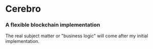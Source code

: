 # Cerebro

### A flexible blockchain implementation

The real subject matter or "business logic" will come after my initial implementation.
